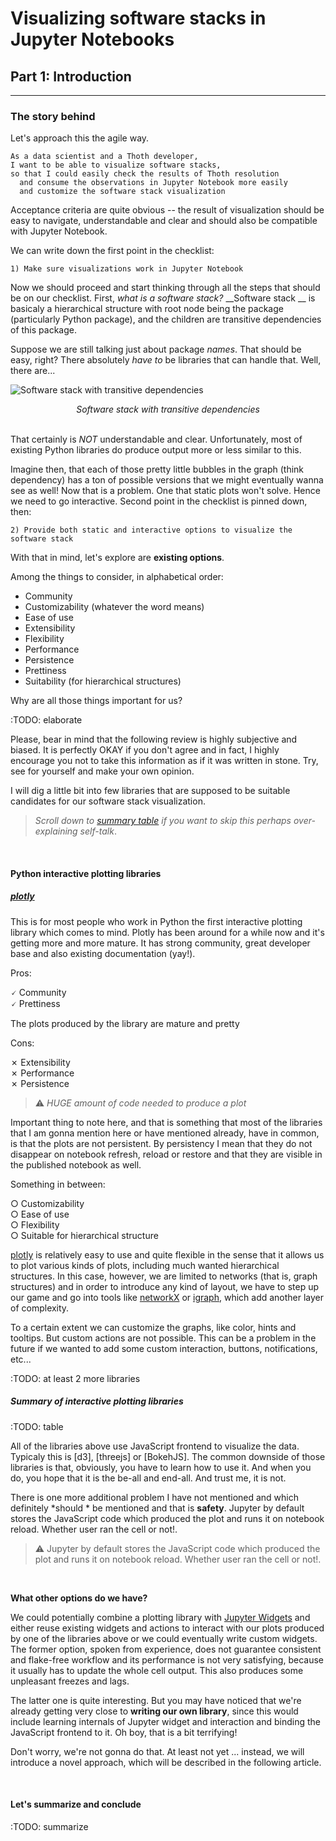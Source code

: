 # Visualizing software stacks in Jupyter Notebooks

## Part 1: Introduction

---


### The story behind

Let's approach this the agile way.

    As a data scientist and a Thoth developer,
    I want to be able to visualize software stacks,
    so that I could easily check the results of Thoth resolution
      and consume the observations in Jupyter Notebook more easily
      and customize the software stack visualization

Acceptance criteria are quite obvious -- the result of visualization should be easy to navigate, understandable and clear and should also be compatible with Jupyter Notebook.

We can write down the first point in the checklist:

    1) Make sure visualizations work in Jupyter Notebook

Now we should proceed and start thinking through all the steps that should be on our checklist. First, *what is a software stack?* __Software stack __ is basicaly a hierarchical structure with root node being the package (particularly Python package), and the children are transitive dependencies of this package.

Suppose we are still talking just about package *names*. That should be easy, right? There absolutely *have to* be libraries that can handle that. Well, there are...

![Software stack with transitive dependencies](https://i.stack.imgur.com/xEIVE.png)

<center><i>Software stack with transitive dependencies</i></center>

<br>

That certainly is *NOT* understandable and clear. Unfortunately, most of existing Python libraries do produce output more or less similar to this.

Imagine then, that each of those pretty little bubbles in the graph (think dependency) has a ton of possible versions that we might eventually wanna see as well! Now that is a problem. One that static plots won't solve. Hence we need to go interactive. Second point in the checklist is pinned down, then:

    2) Provide both static and interactive options to visualize the software stack

With that in mind, let's explore are __existing options__.

Among the things to consider, in alphabetical order:

- Community
- Customizability (whatever the word means)
- Ease of use
- Extensibility
- Flexibility
- Performance
- Persistence
- Prettiness
- Suitability (for hierarchical structures)

Why are all those things important for us?

:TODO: elaborate

Please, bear in mind that the following review is highly subjective and biased. It is perfectly OKAY if you don't agree and in fact, I highly encourage you not to take this information as if it was written in stone. Try, see for yourself and make your own opinion.

I will dig a little bit into few libraries that are supposed to be suitable candidates for our software stack visualization.

> *Scroll down to [summary table](#summary) if you want to skip this perhaps over-explaining self-talk*.

<br>

#### Python interactive plotting libraries

##### [plotly]

This is for most people who work in Python the first interactive plotting library which comes to mind. Plotly has been around for a while now and it's getting more and more mature. It has strong community, great developer base and also existing documentation (yay!).

Pros:

🗸 Community<br>
🗸 Prettiness<br>

The plots produced by the library are mature and pretty

Cons:

✗ Extensibility<br>
✗ Performance<br>
✗ Persistence<br>

> ⚠️ *HUGE amount of code needed to produce a plot*

Important thing to note here, and that is something that most of the libraries that I am gonna mention here or have mentioned already, have in common, is that the plots are not persistent. By persistency I mean that they do not disappear on notebook refresh, reload or restore and that they are visible in the published notebook as well.

Something in between:

○ Customizability<br>
○ Ease of use<br>
○ Flexibility<br>
○ Suitable for hierarchical structure<br>


[plotly] is relatively easy to use and quite flexible in the sense that it allows us to plot various kinds of plots, including much wanted hierarchical structures.
In this case, however, we are limited to networks (that is, graph structures) and in order to introduce any kind of layout, we have to step up our game and go into tools like [networkX](https://networkx.github.io/) or [igraph](https://igraph.org/), which add another layer of complexity.

To a certain extent we can customize the graphs, like color, hints and tooltips. But custom actions are not possible. This can be a problem in the future if we wanted to add some custom interaction, buttons, notifications, etc...

:TODO: at least 2 more libraries


##### Summary of interactive plotting libraries

:TODO: table

All of the libraries above use JavaScript frontend to visualize the data. Typicaly this is [d3], [threejs] or [BokehJS]. The common downside of those libraries is that, obviously, you have to learn how to use it. And when you do, you hope that it is the be-all and end-all. And trust me, it is not.

There is one more additional problem I have not mentioned and which definitely *should * be mentioned and that is __safety__. Jupyter by default stores the JavaScript code which produced the plot and runs it on notebook reload. Whether user ran the cell or not!.

> ⚠️ Jupyter by default stores the JavaScript code which produced the plot and runs it on notebook reload. Whether user ran the cell or not!.

<br>

__What other options do we have?__

We could potentially combine a plotting library with [Jupyter Widgets](https://ipywidgets.readthedocs.io/en/stable/) and either reuse existing widgets and actions to interact with our plots produced by one of the libraries above or we could eventually write custom widgets.
The former option, spoken from experience, does not guarantee consistent and flake-free workflow and its performance is not very satisfying, because it usually has to update the whole cell output. This also produces some unpleasant freezes and lags.

The latter one is quite interesting. But you may have noticed that we're already getting very close to **writing our own library**, since this would include learning internals of Jupyter widget and interaction and binding the JavaScript frontend to it. Oh boy, that is a bit terrifying!

Don't worry, we're not gonna do that. At least not yet ... instead, we will introduce a novel approach, which will be described in the following article.

<br>

#### Let's summarize and conclude

:TODO: summarize

[plotly]: https://plot.ly/
